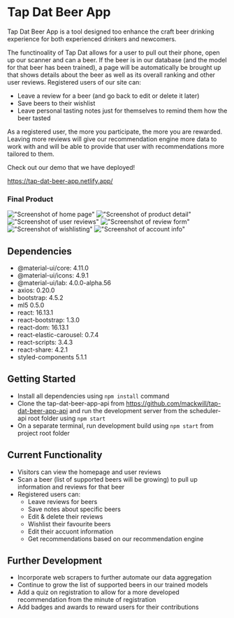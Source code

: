 # Tap Dat Beer App

Tap Dat Beer App is a tool designed too enhance the craft beer drinking experience for both experienced drinkers and newcomers.

The functinoality of Tap Dat allows for a user to pull out their phone, open up our scanner and can a beer. If the beer is in our database (and the model for that beer has been trained), a page will be automatically be brought up that shows details about the beer as well as its overall ranking and other user reviews.
Registered users of our site can:

- Leave a review for a beer (and go back to edit or delete it later)
- Save beers to their wishlist
- Leave personal tasting notes just for themselves to remind them how the beer tasted

As a registered user, the more you participate, the more you are rewarded. Leaving more reviews will give our recommendation engine more data to work with and will be able to provide that user with recommendations more tailored to them.

Check out our demo that we have deployed!

https://tap-dat-beer-app.netlify.app/

### Final Product

!["Screenshot of home page"](https://github.com/mackwill/tap-dat-beer-app/blob/admin/readme/docs/homePage.png)
!["Screenshot of product detail"](https://github.com/mackwill/tap-dat-beer-app/blob/admin/readme/docs/productDetail.png)
!["Screenshot of user reviews"](https://github.com/mackwill/tap-dat-beer-app/blob/admin/readme/docs/userReviews.png)
!["Screenshot of review form"](https://github.com/mackwill/tap-dat-beer-app/blob/admin/readme/docs/reviewForm.png)
!["Screenshot of wishlisting"](https://github.com/mackwill/tap-dat-beer-app/blob/admin/readme/docs/wishlisted.png)
!["Screenshot of account info"](https://github.com/mackwill/tap-dat-beer-app/blob/admin/readme/docs/accountInfo.png)

## Dependencies

- @material-ui/core: 4.11.0
- @material-ui/icons: 4.9.1
- @material-ui/lab: 4.0.0-alpha.56
- axios: 0.20.0
- bootstrap: 4.5.2
- ml5 0.5.0
- react: 16.13.1
- react-bootstrap: 1.3.0
- react-dom: 16.13.1
- react-elastic-carousel: 0.7.4
- react-scripts: 3.4.3
- react-share: 4.2.1
- styled-components 5.1.1

## Getting Started

- Install all dependencies using `npm install` command
- Clone the tap-dat-beer-app-api from https://github.com/mackwill/tap-dat-beer-app-api and run the development server from the scheduler-api root folder using `npm start`
- On a separate terminal, run development build using `npm start` from project root folder

## Current Functionality

- Visitors can view the homepage and user reviews
- Scan a beer (list of supported beers will be growing) to pull up information and reviews for that beer
- Registered users can:
  - Leave reviews for beers
  - Save notes about specific beers
  - Edit & delete their reviews
  - Wishlist their favourite beers
  - Edit their accuont information
  - Get recommendations based on our recommendation engine

## Further Development

- Incorporate web scrapers to further automate our data aggregation
- Continue to grow the list of supported beers in our trained models
- Add a quiz on registration to allow for a more developed recommendation from the minute of registration
- Add badges and awards to reward users for their contributions
